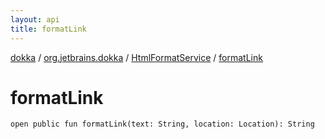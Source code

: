 ```yaml
---
layout: api
title: formatLink
---
```

[dokka](../../index.html) / [org.jetbrains.dokka](../index.html) / [HtmlFormatService](index.html) / [formatLink](formatLink.html)


# formatLink



```
open public fun formatLink(text: String, location: Location): String
```

